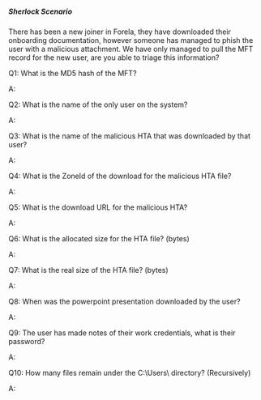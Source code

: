 
##### Sherlock Scenario

There has been a new joiner in Forela, they have downloaded their onboarding documentation, however someone has managed to phish the user with a malicious attachment. We have only managed to pull the MFT record for the new user, are you able to triage this information?


Q1: What is the MD5 hash of the MFT?

A: 

Q2: What is the name of the only user on the system?

A: 

Q3: What is the name of the malicious HTA that was downloaded by that user?

A: 

Q4: What is the ZoneId of the download for the malicious HTA file?

A: 

Q5: What is the download URL for the malicious HTA?

A: 

Q6: What is the allocated size for the HTA file? (bytes)

A: 

Q7: What is the real size of the HTA file? (bytes)

A: 

Q8: When was the powerpoint presentation downloaded by the user?

A: 

Q9: The user has made notes of their work credentials, what is their password?

A: 

Q10: How many files remain under the C:\Users\ directory? (Recursively)

A: 

